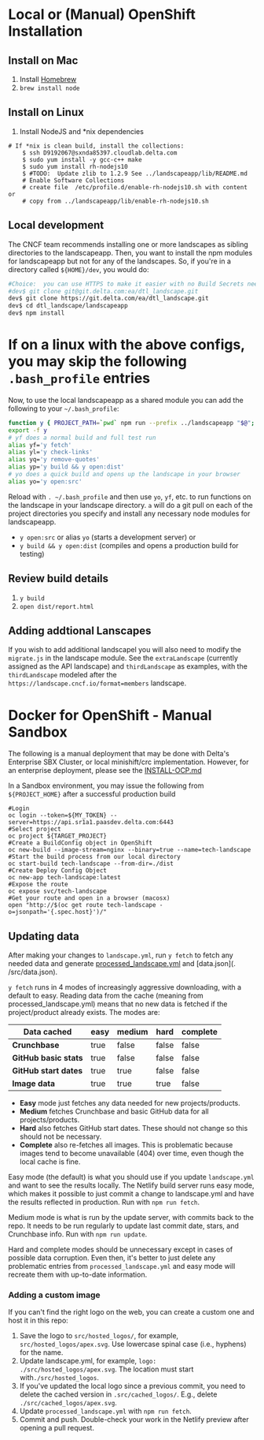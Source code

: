 # Local or (Manual) OpenShift Installation

## Install on Mac
1. Install [Homebrew](https://brew.sh/)
2. `brew install node`

## Install on Linux
1. Install NodeJS and *nix dependencies
```shell
# If *nix is clean build, install the collections:
    $ ssh D9192067@sxnda85397.cloudlab.delta.com
    $ sudo yum install -y gcc-c++ make
    $ sudo yum install rh-nodejs10
    $ #TODO:  Update zlib to 1.2.9 See ../landscapeapp/lib/README.md
    # Enable Software Collections
    # create file  /etc/profile.d/enable-rh-nodejs10.sh with content or 
    # copy from ../landscapeapp/lib/enable-rh-nodejs10.sh
```

## Local development
The CNCF team recommends installing one or more landscapes as sibling directories to the landscapeapp. Then, you want to install the npm modules for landscapeapp but not for any of the landscapes. So, if you're in a directory called `${HOME}/dev`, you would do:
```sh
#Choice:  you can use HTTPS to make it easier with no Build Secrets needed for pulls
#dev$ git clone git@git.delta.com:ea/dtl_landscape.git
dev$ git clone https://git.delta.com/ea/dtl_landscape.git
dev$ cd dtl_landscape/landscapeapp
dev$ npm install
```
# If on a linux with the above configs, you may skip the following `.bash_profile` entries
Now, to use the local landscapeapp as a shared module you can add the following to your `~/.bash_profile`:
```sh
function y { PROJECT_PATH=`pwd` npm run --prefix ../landscapeapp "$@"; }
export -f y
# yf does a normal build and full test run
alias yf='y fetch'
alias yl='y check-links'
alias yq='y remove-quotes'
alias yp='y build && y open:dist'
# yo does a quick build and opens up the landscape in your browser
alias yo='y open:src'
```
Reload with `. ~/.bash_profile` and then use `yo`, `yf`, etc. to run functions on the landscape in your landscape directory. `a` will do a git pull on each of the project directories you specify and install any necessary node modules for landscapeapp.

* `y open:src` or alias `yo` (starts a development server) or
* `y build && y open:dist` (compiles and opens a production build for testing)

## Review build details
1. `y build`
1. `open dist/report.html`

## Adding addtional Lanscapes

If you wish to add additional landscapel you will also need to modify the `migrate.js` in the landscape module.  See the `extraLandscape` (currently assigned as the API landscape) and `thirdLandscape` as examples, with the `thirdLandscape` modeled after the `https://landscape.cncf.io/format=members` landscape.

# Docker for OpenShift - Manual Sandbox

The following is a manual deployment that may be done with Delta's Enterprise SBX Cluster, or local minishift/crc implementation.  However, for an enterprise deployment, please see the [INSTALL-OCP.md](./INSTALL-OCP.md)

In a Sandbox environment, you may issue the following from `${PROJECT_HOME}` after a successful production build
```shell
#Login
oc login --token=${MY_TOKEN} --server=https://api.sr1a1.paasdev.delta.com:6443
#Select project
oc project ${TARGET_PROJECT}
#Create a BuildConfig object in OpenShift
oc new-build --image-stream=nginx --binary=true --name=tech-landscape
#Start the build process from our local directory
oc start-build tech-landscape --from-dir=./dist
#Create Deploy Config Object
oc new-app tech-landscape:latest
#Expose the route
oc expose svc/tech-landscape
#Get your route and open in a browser (macosx)
open "http://$(oc get route tech-landscape -o=jsonpath='{.spec.host}')/"
```

## Updating data

After making your changes to `landscape.yml`, run `y fetch` to fetch any needed data and generate [processed_landscape.yml](processed_landscape.yml) and [data.json](. /src/data.json).

`y fetch` runs in 4 modes of increasingly aggressive downloading, with a default to easy. Reading data from the cache (meaning from processed_landscape.yml) means that no new data is fetched if the project/product already exists. The modes are:

| Data cached            | easy   | medium   | hard   | complete   |
|------------------------|--------|----------|--------|------------|
| **Crunchbase**         | true   | false    | false  | false      |
| **GitHub basic stats** | true   | false    | false  | false      |
| **GitHub start dates** | true   | true     | false  | false      |
| **Image data**         | true   | true     | true   | false      |

* **Easy** mode just fetches any data needed for new projects/products.
* **Medium** fetches Crunchbase and basic GitHub data for all projects/products.
* **Hard** also fetches GitHub start dates. These should not change so this should not be necessary.
* **Complete** also re-fetches all images. This is problematic because images tend to become unavailable (404) over time, even though the local cache is fine.

Easy mode (the default) is what you should use if you update `landscape.yml` and want to see the results locally. The Netlify build server runs easy mode, which makes it possible to just commit a change to landscape.yml and have the results reflected in production. Run with `npm run fetch`.

Medium mode is what is run by the update server, with commits back to the repo. It needs to be run regularly to update last commit date, stars, and Crunchbase info. Run with `npm run update`.

Hard and complete modes should be unnecessary except in cases of possible data corruption. Even then, it's better to just delete any problematic entries from `processed_landscape.yml` and easy mode will recreate them with up-to-date information.

### Adding a custom image

If you can't find the right logo on the web, you can create a custom one and host it in this repo:

1. Save the logo to `src/hosted_logos/`, for example, `src/hosted_logos/apex.svg`. Use lowercase spinal case (i.e., hyphens) for the name.
1. Update landscape.yml, for example, `logo: ./src/hosted_logos/apex.svg`. The location must start with`./src/hosted_logos`.
1. If you've updated the local logo since a previous commit, you need to delete the cached version in `.src/cached_logos/`. E.g., delete `./src/cached_logos/apex.svg`.
1. Update `processed_landscape.yml` with `npm run fetch`.
1. Commit and push. Double-check your work in the Netlify preview after opening a pull request.